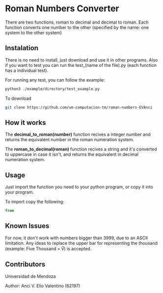 # Roman Numbers Converter

There are two functions, roman to decimal and decimal to roman. Each function converts one number to the other (specified by the name: one system to the other system)

## Instalation

There is no need to install, just download and use it in other programs. 
Also if you want to test you can run the test_(name of the file).py (each function has a individual test).

For running any test, you can follow the example:

```bash
python3 ./example/directory/test_example.py
```

To download

```bash
git clone https://github.com/um-computacion-tm/roman-numbers-EVAnci
```

## How it works

The **decimal_to_roman(number)** function recives a integer number and returns the equivalent number in the roman numeration system.

The **roman_to_decimal(roman)** function recives a string and it's converted to uppercase in case it isn't, and returns the equivalent in decimal numeration system.

## Usage

Just import the function you need to your python program, or copy it into your program.

To import copy the following:

```python
from 
```

## Known Issues

For now, it don't work with numbers bigger than 3999, due to an ASCII limitation. Any ideas to replace the upper bar for representing the thousand (example: Five Thousand = V̅) is accepted.

## Contributors

Universidad de Mendoza

Author: Anci V. Elio Valentino (62197)